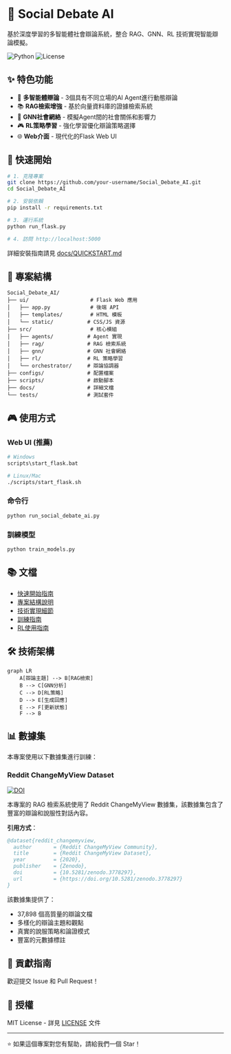 # 🤖 Social Debate AI

基於深度學習的多智能體社會辯論系統，整合 RAG、GNN、RL 技術實現智能辯論模擬。

![Python](https://img.shields.io/badge/python-3.8+-blue.svg)
![License](https://img.shields.io/badge/license-MIT-green.svg)

## ✨ 特色功能

- 🎯 **多智能體辯論** - 3個具有不同立場的AI Agent進行動態辯論
- 📚 **RAG檢索增強** - 基於向量資料庫的證據檢索系統
- 🔗 **GNN社會網絡** - 模擬Agent間的社會關係和影響力
- 🎮 **RL策略學習** - 強化學習優化辯論策略選擇
- 🌐 **Web介面** - 現代化的Flask Web UI

## 🚀 快速開始

```bash
# 1. 克隆專案
git clone https://github.com/your-username/Social_Debate_AI.git
cd Social_Debate_AI

# 2. 安裝依賴
pip install -r requirements.txt

# 3. 運行系統
python run_flask.py

# 4. 訪問 http://localhost:5000
```

詳細安裝指南請見 [docs/QUICKSTART.md](docs/QUICKSTART.md)

## 📁 專案結構

```
Social_Debate_AI/
├── ui/                    # Flask Web 應用
│   ├── app.py             # 後端 API
│   ├── templates/         # HTML 模板
│   └── static/           # CSS/JS 資源
├── src/                   # 核心模組
│   ├── agents/           # Agent 實現
│   ├── rag/              # RAG 檢索系統
│   ├── gnn/              # GNN 社會網絡
│   ├── rl/               # RL 策略學習
│   └── orchestrator/     # 辯論協調器
├── configs/              # 配置檔案
├── scripts/              # 啟動腳本
├── docs/                 # 詳細文檔
└── tests/                # 測試套件
```

## 🎮 使用方式

### Web UI (推薦)
```bash
# Windows
scripts\start_flask.bat

# Linux/Mac
./scripts/start_flask.sh
```

### 命令行
```bash
python run_social_debate_ai.py
```

### 訓練模型
```bash
python train_models.py
```

## 📚 文檔

- [快速開始指南](docs/QUICKSTART.md)
- [專案結構說明](docs/PROJECT_STRUCTURE.md)
- [技術實現細節](docs/TECHNICAL_DETAILS.md)
- [訓練指南](docs/TRAINING_GUIDE.md)
- [RL使用指南](docs/RL_USAGE.md)

## 🛠️ 技術架構

```mermaid
graph LR
    A[辯論主題] --> B[RAG檢索]
    B --> C[GNN分析]
    C --> D[RL策略]
    D --> E[生成回應]
    E --> F[更新狀態]
    F --> B
```

## 📊 數據集

本專案使用以下數據集進行訓練：

### Reddit ChangeMyView Dataset
[![DOI](https://zenodo.org/badge/DOI/10.5281/zenodo.3778297.svg)](https://doi.org/10.5281/zenodo.3778297)

本專案的 RAG 檢索系統使用了 Reddit ChangeMyView 數據集，該數據集包含了豐富的辯論和說服性對話內容。

**引用方式**：
```bibtex
@dataset{reddit_changemyview,
  author       = {Reddit ChangeMyView Community},
  title        = {Reddit ChangeMyView Dataset},
  year         = {2020},
  publisher    = {Zenodo},
  doi          = {10.5281/zenodo.3778297},
  url          = {https://doi.org/10.5281/zenodo.3778297}
}
```

該數據集提供了：
- 37,898 個高質量的辯論文檔
- 多樣化的辯論主題和觀點
- 真實的說服策略和論證模式
- 豐富的元數據標註

## 🤝 貢獻指南

歡迎提交 Issue 和 Pull Request！

## 📄 授權

MIT License - 詳見 [LICENSE](LICENSE) 文件

---

⭐ 如果這個專案對您有幫助，請給我們一個 Star！ 